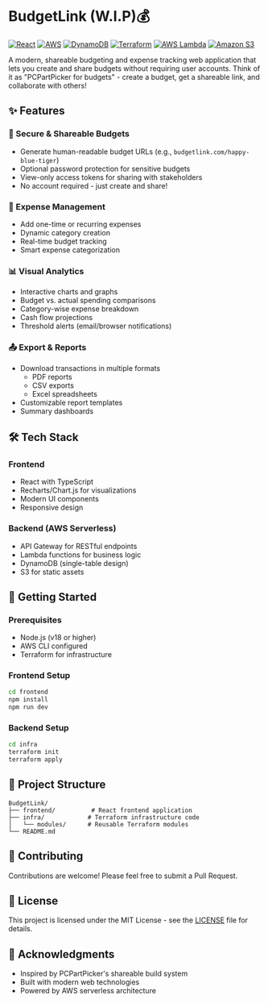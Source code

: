 # BudgetLink (W.I.P)💰

[![React](https://img.shields.io/badge/React-20232A?style=for-the-badge&logo=react&logoColor=61DAFB)](https://reactjs.org/)
[![AWS](https://img.shields.io/badge/AWS-232F3E?style=for-the-badge&logo=amazon-aws&logoColor=white)](https://aws.amazon.com/)
[![DynamoDB](https://img.shields.io/badge/DynamoDB-4053D6?style=for-the-badge&logo=amazon-dynamodb&logoColor=white)](https://aws.amazon.com/dynamodb/)
[![Terraform](https://img.shields.io/badge/Terraform-7B42BC?style=for-the-badge&logo=terraform&logoColor=white)](https://www.terraform.io/)
[![AWS Lambda](https://img.shields.io/badge/AWS_Lambda-FF9900?style=for-the-badge&logo=aws-lambda&logoColor=white)](https://aws.amazon.com/lambda/)
[![Amazon S3](https://img.shields.io/badge/Amazon_S3-569A31?style=for-the-badge&logo=amazon-s3&logoColor=white)](https://aws.amazon.com/s3/)

A modern, shareable budgeting and expense tracking web application that lets you create and share budgets without requiring user accounts. Think of it as "PCPartPicker for budgets" - create a budget, get a shareable link, and collaborate with others!

## ✨ Features

### 🔐 Secure & Shareable Budgets
- Generate human-readable budget URLs (e.g., `budgetlink.com/happy-blue-tiger`)
- Optional password protection for sensitive budgets
- View-only access tokens for sharing with stakeholders
- No account required - just create and share!

### 💸 Expense Management
- Add one-time or recurring expenses
- Dynamic category creation
- Real-time budget tracking
- Smart expense categorization

### 📊 Visual Analytics
- Interactive charts and graphs
- Budget vs. actual spending comparisons
- Category-wise expense breakdown
- Cash flow projections
- Threshold alerts (email/browser notifications)

### 📤 Export & Reports
- Download transactions in multiple formats
  - PDF reports
  - CSV exports
  - Excel spreadsheets
- Customizable report templates
- Summary dashboards

## 🛠 Tech Stack

### Frontend
- React with TypeScript
- Recharts/Chart.js for visualizations
- Modern UI components
- Responsive design

### Backend (AWS Serverless)
- API Gateway for RESTful endpoints
- Lambda functions for business logic
- DynamoDB (single-table design)
- S3 for static assets

## 🚀 Getting Started

### Prerequisites
- Node.js (v18 or higher)
- AWS CLI configured
- Terraform for infrastructure

### Frontend Setup
```bash
cd frontend
npm install
npm run dev
```

### Backend Setup
```bash
cd infra
terraform init
terraform apply
```

## 📝 Project Structure
```
BudgetLink/
├── frontend/          # React frontend application
├── infra/            # Terraform infrastructure code
│   └── modules/      # Reusable Terraform modules
└── README.md
```

## 🤝 Contributing
Contributions are welcome! Please feel free to submit a Pull Request.

## 📄 License
This project is licensed under the MIT License - see the [LICENSE](LICENSE) file for details.

## 🙏 Acknowledgments
- Inspired by PCPartPicker's shareable build system
- Built with modern web technologies
- Powered by AWS serverless architecture 